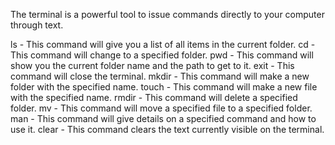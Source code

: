 The terminal is a powerful tool to issue commands directly to your computer through text.

ls - This command will give you a list of all items in the current folder.
cd - This command will change to a specified folder.
pwd - This command will show you the current folder name and the path to get to it.
exit - This command will close the terminal.
mkdir - This command will make a new folder with the specified name.
touch - This command will make a new file with the specified name.
rmdir - This command will delete a specified folder.
mv - This command will move a specified file to a specified folder.
man - This command will give details on a specified command and how to use it.
clear - This command clears the text currently visible on the terminal.
